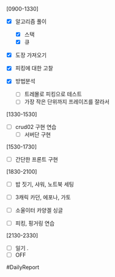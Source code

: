 [0900-1330]
- [x] 알고리즘 풀이 
	- [x] 스택 
	- [x] 큐
- [x] 도장 가져오기

- [x] 피킹에 대한 고찰
- [x] 방법분석
	- [ ] 트레몰로 피킹으로 테스트 
	- [ ] 가장 작은 단위까지 프레이즈를 잘라서 

[1330-1530]
- [ ] crud02 구현 연습
	- [ ] 서버단 구현

[1530-1730]
- [ ]  간단한 프론트 구현

[1830-2100]
- [ ] 밥 짓기, 샤워, 노트북 세팅 
- [ ] 3캐릭 카던, 에포나, 가토 
- [ ] 소울이터 카양겔 싱글  

- [ ] 피킹, 핑거링 연습

[2130-2330]
- [ ] 일기
	.
- [ ] OFF

#DailyReport 
